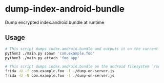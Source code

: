 # dump-index-android-bundle
Dump encrypted index.android.bundle at runtime

## Usage

```sh
# This script dumps index.android.bundle and outputs it on the current working directory
python3 ./main.py spawn 'com.example.foo'
python3 ./main.py attach 'foo app'
```

```sh
# This script dumps index.android.bundle on the android filesystem `/sdcard/Download/`
frida -U -f com.example.foo -l ./dump-on-server.js
frida -U -N com.example.foo -l ./dump-on-server.js
```
